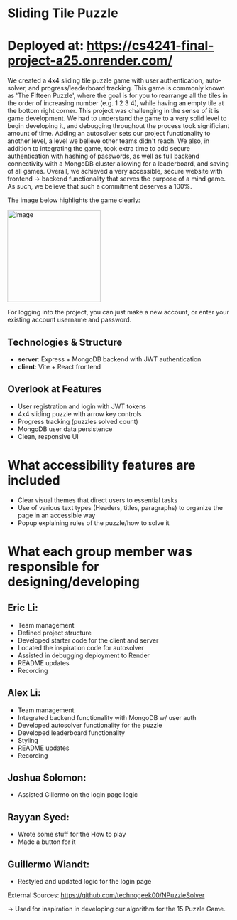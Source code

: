# Sliding Tile Puzzle
# Deployed at: https://cs4241-final-project-a25.onrender.com/
We created a 4x4 sliding tile puzzle game with user authentication, auto-solver, and progress/leaderboard tracking. This game is commonly known as 'The Fifteen Puzzle', where the goal is for you to rearrange all the tiles in the order of increasing number (e.g. 1 2 3 4), while having an empty tile at the bottom right corner. This project was challenging in the sense of it is game development. We had to understand the game to a very solid level to begin developing it, and debugging throughout the process took significiant amount of time. Adding an autosolver sets our project functionality to another level, a level we believe other teams didn't reach. We also, in addition to integrating the game, took extra time to add secure authentication with hashing of passwords, as well as full backend connectivity with a MongoDB cluster allowing for a leaderboard, and saving of all games. Overall, we achieved a very accessible, secure website with frontend -> backend functionality that serves the purpose of a mind game. As such, we believe that such a commitment deserves a 100%. 

The image below highlights the game clearly: 

<img width="210" height="207" alt="image" src="https://github.com/user-attachments/assets/abdaaa47-e6d4-4009-b578-18abc755dfe6" />


For logging into the project, you can just make a new account, or enter your existing account username and password. 


## Technologies & Structure
- **server**: Express + MongoDB backend with JWT authentication
- **client**: Vite + React frontend

## Overlook at Features
- User registration and login with JWT tokens
- 4x4 sliding puzzle with arrow key controls  
- Progress tracking (puzzles solved count)
- MongoDB user data persistence
- Clean, responsive UI

# What accessibility features are included
- Clear visual themes that direct users to essential tasks
- Use of various text types (Headers, titles, paragraphs) to organize the page in an accessible way
- Popup explaining rules of the puzzle/how to solve it

# What each group member was responsible for designing/developing
## Eric Li: 
- Team management
- Defined project structure
- Developed starter code for the client and server
- Located the inspiration code for autosolver
- Assisted in debugging deployment to Render
- README updates
- Recording
  
## Alex Li:
- Team management
- Integrated backend functionality with MongoDB w/ user auth
- Developed autosolver functionality for the puzzle
- Developed leaderboard functionality
- Styling 
- README updates
- Recording
  
## Joshua Solomon:
- Assisted Gillermo on the login page logic  

## Rayyan Syed:
- Wrote some stuff for the How to play
- Made a button for it 

## Guillermo Wiandt: 
- Restyled and updated logic for the login page 


External Sources: 
https://github.com/technogeek00/NPuzzleSolver 

-> Used for inspiration in developing our algorithm for the 15 Puzzle Game. 

